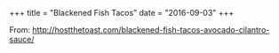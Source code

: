 +++
title = "Blackened Fish Tacos"
date = "2016-09-03"
+++

From: http://hostthetoast.com/blackened-fish-tacos-avocado-cilantro-sauce/
